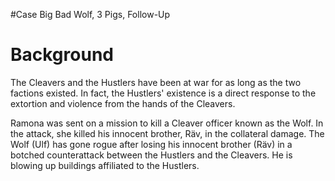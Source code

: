 #Case Big Bad Wolf, 3 Pigs, Follow-Up
# Background

The Cleavers and the Hustlers have been at war for as long as the two factions existed. In fact, the Hustlers' existence is a direct response to the extortion and violence from the hands of the Cleavers. 

Ramona was sent on a mission to kill a Cleaver officer known as the Wolf. In the attack, she killed his innocent brother, Räv, in the collateral damage.
The Wolf (Ulf) has gone rogue after losing his innocent brother (Räv) in a botched counterattack between the Hustlers and the Cleavers. He is blowing up buildings affiliated to the Hustlers.